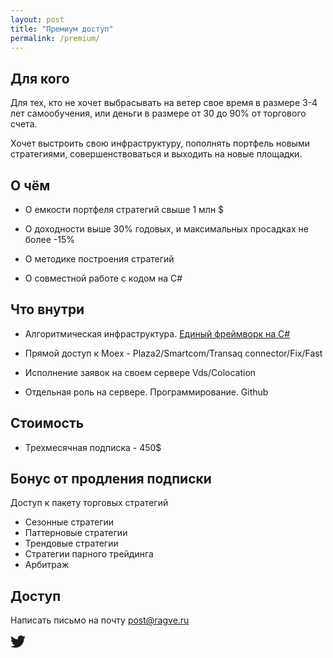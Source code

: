 ```yaml
---
layout: post
title: "Премиум доступ"
permalink: /premium/
---
```



<!--more-->

## Для кого

Для тех, кто не хочет выбрасывать на ветер свое время в размере 3-4 лет самообучения, или деньги в размере от 30 до 90% от торгового счета. 

Хочет выстроить свою инфраструктуру, пополнять портфель новыми стратегиями, совершенствоваться и выходить на новые площадки.

## О чём

- О емкости портфеля стратегий свыше 1 млн $

- О доходности выше 30% годовых, и максимальных просадках не более -15%

- О методике построения стратегий

- О совместной работе с кодом на С# 



## Что внутри

- Алгоритмическая инфраструктура. [Единый фреймворк на C#](https://ragve.ru/framework/)

- Прямой доступ к Moex  - Plaza2/Smartcom/Transaq connector/Fix/Fast

- Исполнение заявок на своем сервере Vds/Colocation

- Отдельная роль на сервере. Программирование. Github


## Стоимость

* Трехмесячная подписка - 450$

## Бонус от продления подписки

Доступ к пакету торговых стратегий
- Сезонные стратегии
- Паттерновые стратегии
- Трендовые стратегии
- Стратегии парного трейдинга
- Арбитраж


## Доступ
Написать письмо на почту <a href="mailto:post@ragve.ru?subject=Премиум%20доступ">post@ragve.ru</a> 




<a href="https://twitter.com/metalsmithio" class="Nav-link Nav-link--twitter" title="Follow @metalsmithio on Twitter"><svg xmlns="http://www.w3.org/2000/svg" viewBox="0 0 512 512" width="24" height="24"><path fill="currentColor" d="M459.37 151.716c.325 4.548.325 9.097.325 13.645 0 138.72-105.583 298.558-298.558 298.558-59.452 0-114.68-17.219-161.137-47.106 8.447.974 16.568 1.299 25.34 1.299 49.055 0 94.213-16.568 130.274-44.832-46.132-.975-84.792-31.188-98.112-72.772 6.498.974 12.995 1.624 19.818 1.624 9.421 0 18.843-1.3 27.614-3.573-48.081-9.747-84.143-51.98-84.143-102.985v-1.299c13.969 7.797 30.214 12.67 47.431 13.319-28.264-18.843-46.781-51.005-46.781-87.391 0-19.492 5.197-37.36 14.294-52.954 51.655 63.675 129.3 105.258 216.365 109.807-1.624-7.797-2.599-15.918-2.599-24.04 0-57.828 46.782-104.934 104.934-104.934 30.213 0 57.502 12.67 76.67 33.137 23.715-4.548 46.456-13.32 66.599-25.34-7.798 24.366-24.366 44.833-46.132 57.827 21.117-2.273 41.584-8.122 60.426-16.243-14.292 20.791-32.161 39.308-52.628 54.253z"></path></svg></a>



